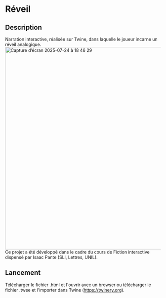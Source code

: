 # Réveil

## Description

Narration interactive, réalisée sur Twine, dans laquelle le joueur incarne un réveil analogique.
<img width="1283" height="655" alt="Capture d’écran 2025-07-24 à 18 46 29" src="https://github.com/user-attachments/assets/a93e5a0f-701f-4cb9-8afd-31fe3087984e" />
Ce projet a été développé dans le cadre du cours de Fiction interactive dispensé par Isaac Pante (SLI, Lettres, UNIL).


## Lancement

Télécharger le fichier .html et l'ouvrir avec un browser ou télécharger le fichier .twee et l'importer dans Twine (https://twinery.org).
